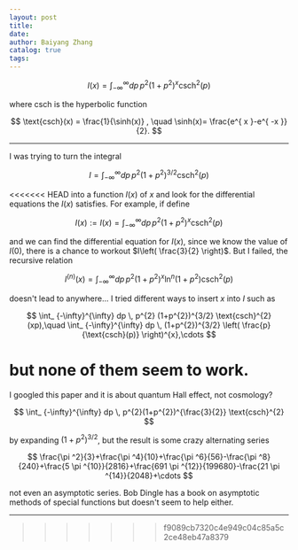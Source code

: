 ```yaml
---
layout: post
title:
date:
author: Baiyang Zhang
catalog: true
tags:
---
```


$$
I(x) =\int_ {-\infty}^{\infty} dp \,    p^{2} (1+p^{2})^{x} \text{csch}^{2}(p)
$$

where $\text{csch}$ is the hyperbolic function 

$$
\text{csch}(x) = \frac{1}{\sinh(x)} , \quad \sinh(x)= \frac{e^{ x }-e^{ -x }}{2}.
$$

- - -


I was trying to turn the integral

$$
I =\int_ {-\infty}^{\infty} dp \,    p^{2} (1+p^{2})^{3/2} \text{csch}^{2}(p)
$$

<<<<<<< HEAD
into a function $I(x)$ of $x$ and look for the differential equations the $I(x)$ satisfies. For example, if define

$$
I(x) := I(x) =\int_ {-\infty}^{\infty} dp \,    p^{2} (1+p^{2})^{x} \text{csch}^{2}(p)
$$

and we can find the differential equation for $I(x)$, since we know the value of $I(0)$, there is a chance to workout $I\left( \frac{3}{2} \right)$. But I failed, the recursive relation 

$$
I^{(n)}(x) = \int_ {-\infty}^{\infty} dp \,  p^{2} (1+p^{2})^{x} \ln^{n}(1+p^{2}) \text{csch}^{2}(p)
$$

doesn't lead to anywhere... I tried different ways to insert $x$ into $I$ such as 

$$
\int_ {-\infty}^{\infty} dp \, p^{2} (1+p^{2})^{3/2} \text{csch}^{2}(xp),\quad  \int_ {-\infty}^{\infty} dp \,  (1+p^{2})^{3/2} \left( \frac{p}{\text{csch}(p)} \right)^{x},\cdots
$$

but none of them seem to work.
=======
I googled this paper and it is about quantum Hall effect, not cosmology? 



$$
\int_ {-\infty}^{\infty} dp \,  p^{2}(1+p^{2})^{\frac{3}{2}} \text{csch}^{2}
$$

by expanding $(1+p^{2})^{3/2}$, but the result is some crazy alternating series

$$
\frac{\pi ^2}{3}+\frac{\pi ^4}{10}+\frac{\pi ^6}{56}-\frac{\pi ^8}{240}+\frac{5 \pi ^{10}}{2816}+\frac{691 \pi ^{12}}{199680}-\frac{21 \pi ^{14}}{2048}+\cdots
$$

not even an asymptotic series. Bob Dingle has a book on asymptotic methods of special functions but doesn't seem to help either.

- - -



>>>>>>> f9089cb7320c4e949c04c85a5c2ce48eb47a8379
